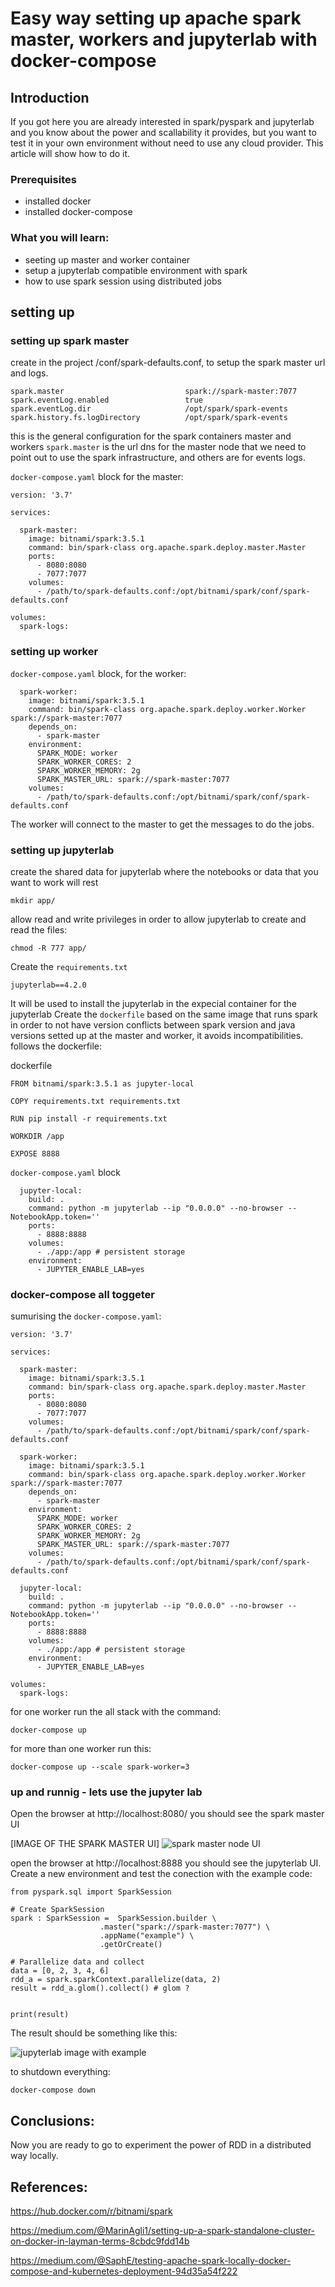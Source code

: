 # Easy way setting up apache spark master, workers and jupyterlab with docker-compose

## Introduction

If you got here you are already interested in spark/pyspark and jupyterlab and you know about the power and scallability it provides, but you want to test it in your own environment without need to use any cloud provider. This article will show how to do it.

### Prerequisites

- installed docker
- installed docker-compose

### What you will learn:
- seeting up master and worker container
- setup a jupyterlab compatible environment with spark
- how to use spark session using distributed jobs

## setting up

### setting up spark master

create in the project /conf/spark-defaults.conf, to setup the spark master url and logs.

```
spark.master                           spark://spark-master:7077
spark.eventLog.enabled                 true
spark.eventLog.dir                     /opt/spark/spark-events
spark.history.fs.logDirectory          /opt/spark/spark-events
```

this is the general configuration for the spark containers master and workers `spark.master` is the url dns for the master node that we need to point out to use the spark infrastructure, and others are for events logs.

`docker-compose.yaml` block for the master:
```
version: '3.7'

services:

  spark-master:
    image: bitnami/spark:3.5.1
    command: bin/spark-class org.apache.spark.deploy.master.Master
    ports:
      - 8080:8080
      - 7077:7077
    volumes:
      - /path/to/spark-defaults.conf:/opt/bitnami/spark/conf/spark-defaults.conf

volumes:
  spark-logs:
```

### setting up worker

`docker-compose.yaml` block, for the worker:
```
  spark-worker:
    image: bitnami/spark:3.5.1
    command: bin/spark-class org.apache.spark.deploy.worker.Worker spark://spark-master:7077
    depends_on:
      - spark-master
    environment:
      SPARK_MODE: worker
      SPARK_WORKER_CORES: 2
      SPARK_WORKER_MEMORY: 2g
      SPARK_MASTER_URL: spark://spark-master:7077
    volumes:
      - /path/to/spark-defaults.conf:/opt/bitnami/spark/conf/spark-defaults.conf

```

The worker will connect to the master to get the messages to do the jobs.

### setting up jupyterlab

create the shared data for jupyterlab where the notebooks or data that you want to work will rest

```
mkdir app/
```

allow read and write privileges in order to allow jupyterlab to create and read the files:

```
chmod -R 777 app/
```
Create the `requirements.txt`
```
jupyterlab==4.2.0
```
It will be used to install the jupyterlab in the expecial container for the jupyterlab
Create the `dockerfile` based on the same image that runs spark in order to not have version conflicts between spark version and java versions setted up at the master and worker, it avoids incompatibilities. 
follows the dockerfile:

dockerfile
```
FROM bitnami/spark:3.5.1 as jupyter-local

COPY requirements.txt requirements.txt

RUN pip install -r requirements.txt

WORKDIR /app

EXPOSE 8888
```

`docker-compose.yaml` block
```
  jupyter-local:
    build: .
    command: python -m jupyterlab --ip "0.0.0.0" --no-browser --NotebookApp.token=''
    ports:
      - 8888:8888
    volumes:
      - ./app:/app # persistent storage
    environment:
      - JUPYTER_ENABLE_LAB=yes
```

### docker-compose all toggeter

sumurising the `docker-compose.yaml`:

```
version: '3.7'

services:

  spark-master:
    image: bitnami/spark:3.5.1
    command: bin/spark-class org.apache.spark.deploy.master.Master
    ports:
      - 8080:8080
      - 7077:7077
    volumes:
      - /path/to/spark-defaults.conf:/opt/bitnami/spark/conf/spark-defaults.conf

  spark-worker:
    image: bitnami/spark:3.5.1
    command: bin/spark-class org.apache.spark.deploy.worker.Worker spark://spark-master:7077
    depends_on:
      - spark-master
    environment:
      SPARK_MODE: worker
      SPARK_WORKER_CORES: 2
      SPARK_WORKER_MEMORY: 2g
      SPARK_MASTER_URL: spark://spark-master:7077
    volumes:
      - /path/to/spark-defaults.conf:/opt/bitnami/spark/conf/spark-defaults.conf

  jupyter-local:
    build: .
    command: python -m jupyterlab --ip "0.0.0.0" --no-browser --NotebookApp.token=''
    ports:
      - 8888:8888
    volumes:
      - ./app:/app # persistent storage
    environment:
      - JUPYTER_ENABLE_LAB=yes

volumes:
  spark-logs:
```
for one worker run the all stack with the command:

```
docker-compose up
```

for more than one worker run this:

```
docker-compose up --scale spark-worker=3
```

### up and runnig - lets use the jupyter lab

Open the browser at http://localhost:8080/ you should see the spark master UI

[IMAGE OF THE SPARK MASTER UI]
![spark master node UI](spark-master-image "spark master node UI")

open the browser at http://localhost:8888 you should see the jupyterlab UI.
Create a new environment and test the conection with the example code:

```
from pyspark.sql import SparkSession

# Create SparkSession
spark : SparkSession =  SparkSession.builder \
                    .master("spark://spark-master:7077") \
                    .appName("example") \
                    .getOrCreate()

# Parallelize data and collect
data = [0, 2, 3, 4, 6]
rdd_a = spark.sparkContext.parallelize(data, 2)
result = rdd_a.glom().collect() # glom ?


print(result)
```

The result should be something like this:

![jupyterlab image with example](jupyterlab-image.png "jupyterlab image with example")


to shutdown everything:

```
docker-compose down
```

## Conclusions:

Now you are ready to go to experiment the power of RDD in a distributed way locally.


## References:

https://hub.docker.com/r/bitnami/spark


https://medium.com/@MarinAgli1/setting-up-a-spark-standalone-cluster-on-docker-in-layman-terms-8cbdc9fdd14b

https://medium.com/@SaphE/testing-apache-spark-locally-docker-compose-and-kubernetes-deployment-94d35a54f222

